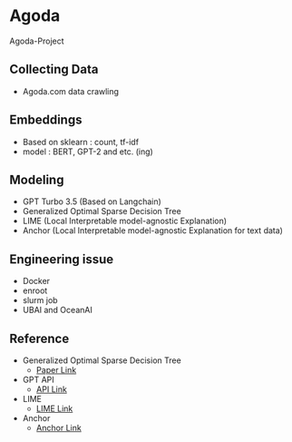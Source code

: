 # Agoda
Agoda-Project

## Collecting Data
- Agoda.com data crawling

## Embeddings
- Based on sklearn : count, tf-idf
- model : BERT, GPT-2 and etc. (ing)

## Modeling
- GPT Turbo 3.5 (Based on Langchain)
- Generalized Optimal Sparse Decision Tree
- LIME (Local Interpretable model-agnostic Explanation)
- Anchor (Local Interpretable model-agnostic Explanation for text data)

## Engineering issue
- Docker
- enroot
- slurm job
- UBAI and OceanAI

## Reference

- Generalized Optimal Sparse Decision Tree
  - [Paper Link](https://arxiv.org/abs/2112.00798)
- GPT API
  - [API Link](https://platform.openai.com/docs/guides/text-generation)
- LIME
  - [LIME Link](https://github.com/marcotcr/lime)
- Anchor
  - [Anchor Link](https://proceedings.mlr.press/v130/mardaoui21a.html)
